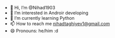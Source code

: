 - 👋 Hi, I’m @Nihad1903
- 👀 I’m interested in Androir developing
- 🌱 I’m currently learning Python
- 📫 How to reach me nihadtaghiyev1@gmail.com
- 😄 Pronouns: he/him :d
